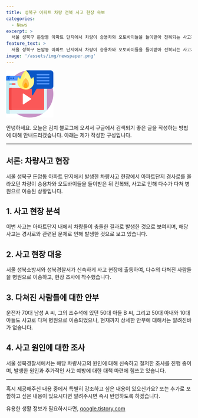 ```yaml
---
title: 성북구 아파트 차량 전복 사고 현장 속보
categories:
  - News
excerpt: >
  서울 성북구 돈암동 아파트 단지에서 차량이 승용차와 오토바이들을 들이받아 전복되는 사고가 발생했다. 사고로 운전자와 탑승자 4명이 부상을 입어 병원으로 이송됐다. 소방대원들이 사고를 수습 중이며, 자세한 상황은 경찰 조사가 진행 중이다. (150자)
feature_text: >
  서울 성북구 돈암동 아파트 단지에서 차량이 승용차와 오토바이들을 들이받아 전복되는 사고가 발생했다. 사고로 운전자와 탑승자 4명이 부상을 입어 병원으로 이송됐다. 소방대원들이 사고를 수습 중이며, 자세한 상황은 경찰 조사가 진행 중이다. (150자)
image: '/assets/img/newspaper.png'
---
```


<p><img src="/assets/img/news.png" alt="rentncar 속보" /></p>

<p>안녕하세요. 오늘은 김치 블로그에 오셔서 구글에서 검색되기 좋은 글을 작성하는 방법에 대해 안내드리겠습니다. 아래는 제가 작성한 구성입니다.</p>

<hr />

<h2 data-ke-size="size26">서론: 차량사고 현장</h2>

<p data-ke-size="size16">서울 성북구 돈암동 아파트 단지에서 발생한 차량사고 현장에서 아파트단지 경사로를 올라오던 차량이 승용차와 오토바이들을 들이받은 뒤 전복돼, 사고로 인해 다수가 다쳐 병원으로 이송된 상황입니다.</p>

<h2 data-ke-size="size26">1. 사고 현장 분석</h2>

<p data-ke-size="size16">이번 사고는 아파트단지 내에서 차량들이 충돌한 결과로 발생한 것으로 보여지며, 해당 사고는 경사로와 관련된 문제로 인해 발생한 것으로 보고 있습니다.</p>

<h2 data-ke-size="size26">2. 사고 현장 대응</h2>

<p data-ke-size="size16">서울 성북소방서와 성북경찰서가 신속하게 사고 현장에 출동하여, 다수의 다쳐진 사람들을 병원으로 이송하고, 현장 조사에 착수했습니다.</p>

<h2 data-ke-size="size26">3. 다쳐진 사람들에 대한 안부</h2>

<p data-ke-size="size16">운전자 70대 남성 A 씨, 그의 조수석에 있던 50대 아들 B 씨, 그리고 50대 아내와 10대 아들도 사고로 다쳐 병원으로 이송되었으나, 현재까지 상세한 안부에 대해서는 알려진바가 없습니다.</p>

<h2 data-ke-size="size26">4. 사고 원인에 대한 조사</h2>

<p data-ke-size="size16">서울 성북경찰서에서는 해당 차량사고의 원인에 대해 신속하고 철저한 조사를 진행 중이며, 발생한 원인과 추가적인 사고 예방에 대한 대책 마련에 힘쓰고 있습니다.</p>

<hr />

<p>혹시 제공해주신 내용 중에서 특별히 강조하고 싶은 내용이 있으신가요? 또는 추가로 포함하고 싶은 내용이 있으시다면 알려주시면 즉시 반영하도록 하겠습니다.</p>
유용한 생활 정보가 필요하시다면, <a href="https://qoogle.tistory.com" rel="dofollow">qoogle.tistory.com</a>


